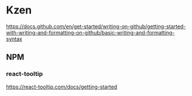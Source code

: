 # Kzen

<https://docs.github.com/en/get-started/writing-on-github/getting-started-with-writing-and-formatting-on-github/basic-writing-and-formatting-syntax>

## NPM

### react-tooltip

<https://react-tooltip.com/docs/getting-started>
